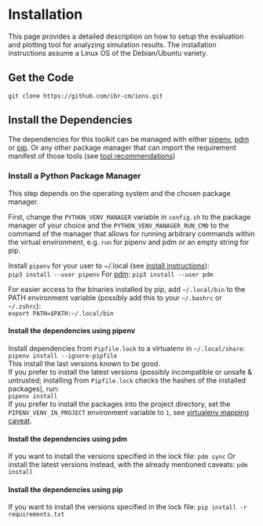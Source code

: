 # Installation

This page provides a detailed description on how to setup the evaluation and plotting tool for analyzing simulation results.
The installation instructions assume a Linux OS of the Debian/Ubuntu variety. 

## Get the Code
`git clone https://github.com/ibr-cm/ions.git`

## Install the Dependencies

The dependencies for this toolkit can be managed with either [pipenv](https://pipenv.kennethreitz.org/en/latest/), [pdm](https://pdm.fming.dev/latest/) or [pip](https://pip.pypa.io/en/stable/).
Or any other package manager that can import the requirement manifest of those tools (see [tool recommendations](https://packaging.python.org/en/latest/guides/tool-recommendations/))

### Install a Python Package Manager

This step depends on the operating system and the chosen package manager.

First, change the `PYTHON_VENV_MANAGER` variable in `config.sh` to the package
manager of your choice and the `PYTHON_VENV_MANAGER_RUN_CMD` to the command of
the manager that allows for running arbitrary commands within the virtual
environment, e.g. `run` for pipenv and pdm or an empty string for pip.

Install `pipenv` for your user to ~/.local (see [install instructions](https://pipenv.kennethreitz.org/en/latest/install/#pragmatic-installation-of-pipenv)):  
`pip3 install --user pipenv`
For [pdm](https://pdm.fming.dev/latest/#other-installation-methods):
`pip3 install --user pdm`

For easier access to the binaries installed by pip, add `~/.local/bin` to the PATH environment variable (possibly add this to your `~/.bashrc` or `~/.zshrc`):  
`export PATH=$PATH:~/.local/bin`

#### Install the dependencies using pipenv
Install dependencies from `Pipfile.lock` to a virtualenv in `~/.local/share`:  
`pipenv install --ignore-pipfile`  
This install the last versions known to be good.  
If you prefer to install the latest versions (possibly incompatible or unsafe & untrusted; installing from `Pipfile.lock` checks the hashes of the installed packages), run:  
`pipenv install`  
If you prefer to install the packages into the project directory, set the `PIPENV_VENV_IN_PROJECT` environment variable to `1`, see [virtualenv mapping caveat](https://pipenv.kennethreitz.org/en/latest/install/#virtualenv-mapping-caveat).  

#### Install the dependencies using pdm

If you want to install the versions specified in the lock file:
`pdm sync`
Or install the latest versions instead, with the already mentioned caveats:
`pdm install`

#### Install the dependencies using pip

If you want to install the versions specified in the lock file:
`pip install -r requirements.txt`
